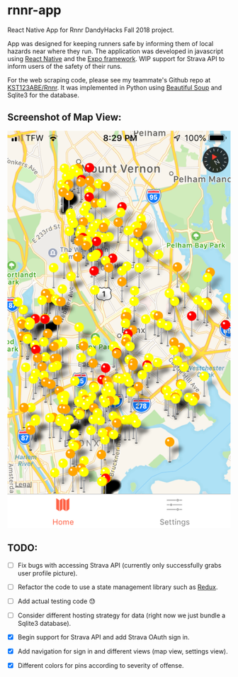 # rnnr-app
React Native App for Rnnr DandyHacks Fall 2018 project.

App was designed for keeping runners safe by informing them of local hazards near where they run. The application was developed
in javascript using [React Native](https://facebook.github.io/react-native/) and the [Expo framework](https://expo.io/).
WIP support for Strava API to inform users of the safety of their runs.

For the web scraping code, please see my teammate's Github repo at [KST123ABE/Rnnr](https://github.com/KST123ABC/Rnnr).
It was implemented in Python using [Beautiful Soup](https://www.crummy.com/software/BeautifulSoup/) and Sqlite3 for the database.


## Screenshot of Map View:
![Map View of App](./img/map_view.PNG)

## TODO:
- [ ] Fix bugs with accessing Strava API (currently only successfully grabs user profile picture).
- [ ] Refactor the code to use a state management library such as [Redux](https://redux.js.org/).
- [ ] Add actual testing code :sweat:
- [ ] Consider different hosting strategy for data (right now we just bundle a Sqlite3 database).
- [x] Begin support for Strava API and add Strava OAuth sign in.
- [x] Add navigation for sign in and different views (map view, settings view).
- [x] Different colors for pins according to severity of offense.

